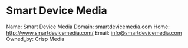 
# Smart Device Media

Name: Smart Device Media
Domain: smartdevicemedia.com
Home: http://www.smartdevicemedia.com/
Email: info@smartdevicemedia.com
Owned_by: Crisp Media
